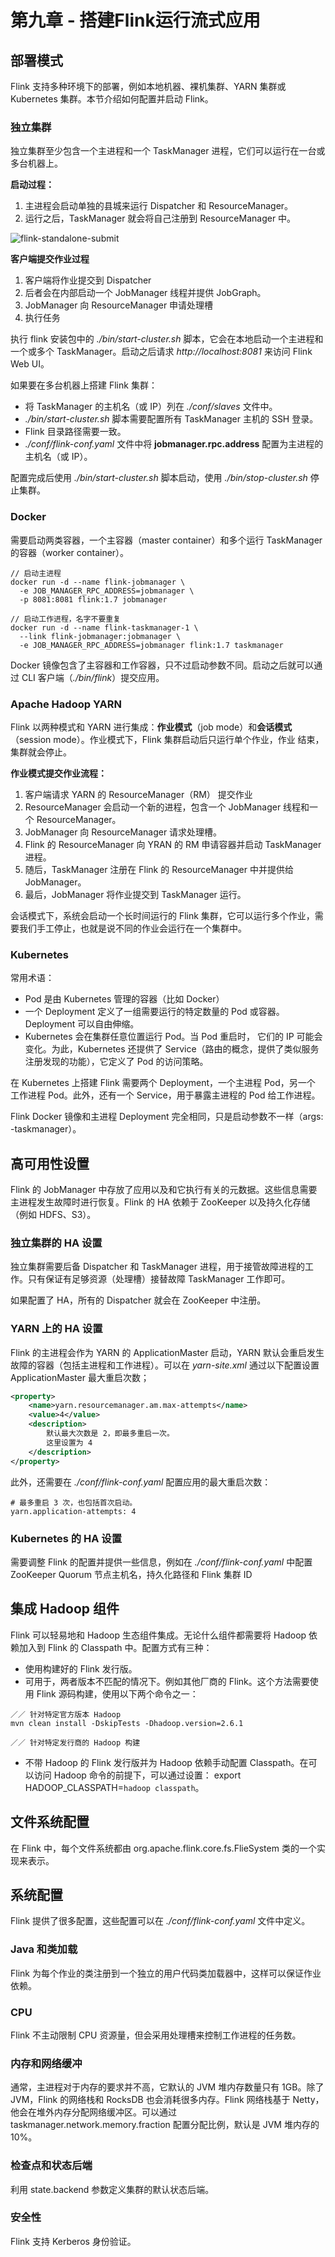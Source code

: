 # 第九章 - 搭建Flink运行流式应用

## 部署模式

Flink 支持多种环境下的部署，例如本地机器、裸机集群、YARN 集群或 Kubernetes 集群。本节介绍如何配置并启动 Flink。

### 独立集群

独立集群至少包含一个主进程和一个 TaskManager 进程，它们可以运行在一台或多台机器上。

**启动过程：**  
1. 主进程会启动单独的县城来运行 Dispatcher 和 ResourceManager。
2. 运行之后，TaskManager 就会将自己注册到 ResourceManager 中。

![flink-standalone-submit](../../image/bigData/基于Apache%20Flink的流处理/flink-standalone-submit.png)

**客户端提交作业过程**  
1. 客户端将作业提交到 Dispatcher
2. 后者会在内部启动一个 JobManager 线程并提供 JobGraph。
3. JobManager 向 ResourceManager 申请处理槽
4. 执行任务

执行 flink 安装包中的 _./bin/start-cluster.sh_ 脚本，它会在本地启动一个主进程和一个或多个 TaskManager。启动之后请求 _http://localhost:8081_ 
来访问 Flink Web UI。

如果要在多台机器上搭建 Flink 集群：  
* 将 TaskManager 的主机名（或 IP）列在 _./conf/slaves_ 文件中。
* _./bin/start-cluster.sh_ 脚本需要配置所有 TaskManager 主机的 SSH 登录。
* Flink 目录路径需要一致。
* _./conf/flink-conf.yaml_ 文件中将 **jobmanager.rpc.address** 配置为主进程的主机名（或 IP）。

配置完成后使用 _./bin/start-cluster.sh_ 脚本启动，使用 _./bin/stop-cluster.sh_ 停止集群。

### Docker

需要启动两类容器，一个主容器（master container）和多个运行 TaskManager 的容器（worker container）。

```shell
// 启动主进程
docker run -d --name flink-jobmanager \
  -e JOB_MANAGER_RPC_ADDRESS=jobmanager \
  -p 8081:8081 flink:1.7 jobmanager

// 启动工作进程，名字不要重复
docker run -d --name flink-taskmanager-1 \
  --link flink-jobmanager:jobmanager \
  -e JOB_MANAGER_RPC_ADDRESS=jobmanager flink:1.7 taskmanager
```

Docker 镜像包含了主容器和工作容器，只不过启动参数不同。启动之后就可以通过 CLI 客户端（_./bin/flink_）提交应用。

### Apache Hadoop YARN

Flink 以两种模式和 YARN 进行集成：**作业模式**（job mode）和**会话模式**（session mode）。作业模式下，Flink 集群启动后只运行单个作业，作业
结束，集群就会停止。

**作业模式提交作业流程：**  
1. 客户端请求 YARN 的 ResourceManager（RM） 提交作业
2. ResourceManager 会启动一个新的进程，包含一个 JobManager 线程和一个 ResourceManager。
3. JobManager 向 ResourceManager 请求处理槽。
4. Flink 的 ResourceManager 向 YRAN 的 RM 申请容器并启动 TaskManager 进程。
5. 随后，TaskManager 注册在 Flink 的 ResourceManager 中并提供给 JobManager。
6. 最后，JobManager 将作业提交到 TaskManager 运行。

会话模式下，系统会启动一个长时间运行的 Flink 集群，它可以运行多个作业，需要我们手工停止，也就是说不同的作业会运行在一个集群中。

### Kubernetes

常用术语：

* Pod 是由 Kubernetes 管理的容器（比如 Docker）
* 一个 Deployment 定义了一组需要运行的特定数量的 Pod 或容器。Deployment 可以自由伸缩。
* Kubernetes 会在集群任意位置运行 Pod。当 Pod 重启时， 它们的 IP 可能会变化。为此，Kubernetes 还提供了 Service（路由的概念，提供了类似服务
注册发现的功能），它定义了 Pod 的访问策略。

在 Kubernetes 上搭建 Flink 需要两个 Deployment，一个主进程 Pod，另一个 工作进程 Pod。此外，还有一个 Service，用于暴露主进程的 Pod 给工作进程。

Flink Docker 镜像和主进程 Deployment 完全相同，只是启动参数不一样（args: -taskmanager）。

## 高可用性设置

Flink 的 JobManager 中存放了应用以及和它执行有关的元数据。这些信息需要主进程发生故障时进行恢复。Flink 的 HA 依赖于 ZooKeeper 以及持久化存储
（例如 HDFS、S3）。

### 独立集群的 HA 设置

独立集群需要后备 Dispatcher 和 TaskManager 进程，用于接管故障进程的工作。只有保证有足够资源（处理槽）接替故障 TaskManager 工作即可。

如果配置了 HA，所有的 Dispatcher 就会在 ZooKeeper 中注册。

### YARN 上的 HA 设置

Flink 的主进程会作为 YARN 的 ApplicationMaster 启动，YARN 默认会重启发生故障的容器（包括主进程和工作进程）。可以在 _yarn-site.xml_
通过以下配置设置 ApplicationMaster 最大重启次数；

```xml
<property>
    <name>yarn.resourcemanager.am.max-attempts</name>
    <value>4</value>
    <description>
        默认最大次数是 2，即最多重启一次。
        这里设置为 4
    </description>
</property>
```

此外，还需要在 _./conf/flink-conf.yaml_ 配置应用的最大重启次数：

```properties
# 最多重启 3 次，也包括首次启动。
yarn.application-attempts: 4
```

### Kubernetes 的 HA 设置

需要调整 Flink 的配置并提供一些信息，例如在 _./conf/flink-conf.yaml_ 中配置 ZooKeeper Quorum 节点主机名，持久化路径和 Flink 集群 ID

## 集成 Hadoop 组件

Flink 可以轻易地和 Hadoop 生态组件集成。无论什么组件都需要将 Hadoop 依赖加入到 Flink 的 Classpath 中。配置方式有三种：

* 使用构建好的 Flink 发行版。
* 可用于，两者版本不匹配的情况下。例如其他厂商的 Flink。这个方法需要使用 Flink 源码构建，使用以下两个命令之一：  
```shell
／／ 针对特定官方版本 Hadoop
mvn clean install -DskipTests -Dhadoop.version=2.6.1

／／ 针对特定发行商的 Hadoop 构建
```
* 不带 Hadoop 的 Flink 发行版并为 Hadoop 依赖手动配置 Classpath。在可以访问 Hadoop 命令的前提下，可以通过设置：
export HADOOP_CLASSPATH=`hadoop classpath`。

## 文件系统配置

在 Flink 中，每个文件系统都由 org.apache.flink.core.fs.FlieSystem 类的一个实现来表示。

## 系统配置

Flink 提供了很多配置，这些配置可以在 _./conf/flink-conf.yaml_ 文件中定义。

### Java 和类加载

Flink 为每个作业的类注册到一个独立的用户代码类加载器中，这样可以保证作业依赖。

### CPU

Flink 不主动限制 CPU 资源量，但会采用处理槽来控制工作进程的任务数。

### 内存和网络缓冲

通常，主进程对于内存的要求并不高，它默认的 JVM 堆内存数量只有 1GB。除了 JVM，Flink 的网络栈和 RocksDB 也会消耗很多内存。Flink 网络栈基于 Netty，
他会在堆外内存分配网络缓冲区。可以通过 taskmanager.network.memory.fraction 配置分配比例，默认是 JVM 堆内存的 10%。

### 检查点和状态后端

利用 state.backend 参数定义集群的默认状态后端。

### 安全性

Flink 支持 Kerberos 身份验证。